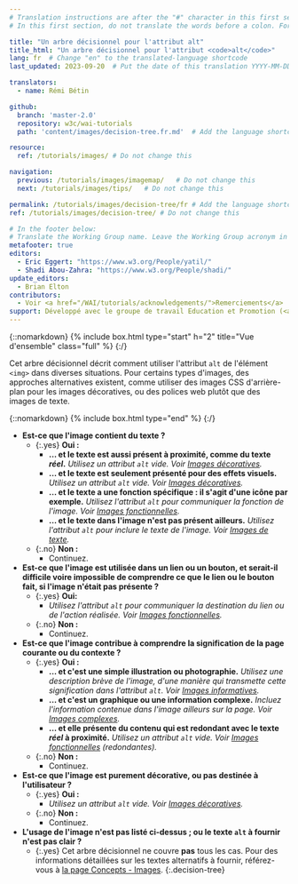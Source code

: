 ```yaml
---
# Translation instructions are after the "#" character in this first section. They are comments that do not show up in the web page. You do not need to translate the instructions after "#".
# In this first section, do not translate the words before a colon. For example, do not translate "title:". Do translate the text after "title:".

title: "Un arbre décisionnel pour l'attribut alt"
title_html: "Un arbre décisionnel pour l'attribut <code>alt</code>"
lang: fr  # Change "en" to the translated-language shortcode
last_updated: 2023-09-20  # Put the date of this translation YYYY-MM-DD (with month in the middle)

translators:
  - name: Rémi Bétin

github:
  branch: 'master-2.0'
  repository: w3c/wai-tutorials
  path: 'content/images/decision-tree.fr.md'  # Add the language shortcode to the middle of the filename, for example: content/index.fr.md

resource:
  ref: /tutorials/images/ # Do not change this

navigation:
  previous: /tutorials/images/imagemap/   # Do not change this
  next: /tutorials/images/tips/   # Do not change this

permalink: /tutorials/images/decision-tree/fr # Add the language shortcode to the end, with no slash at end, for example: /link/to/page/fr
ref: /tutorials/images/decision-tree/ # Do not change this

# In the footer below:
# Translate the Working Group name. Leave the Working Group acronym in English.
metafooter: true
editors:
  - Eric Eggert: "https://www.w3.org/People/yatil/"
  - Shadi Abou-Zahra: "https://www.w3.org/People/shadi/"
update_editors:
  - Brian Elton
contributors:
  - Voir <a href="/WAI/tutorials/acknowledgements/">Remerciements</a>
support: Développé avec le groupe de travail Education et Promotion (<a href="https://www.w3.org/groups/wg/eowg">EOWG</a>). Développé avec le soutien du <a href="https://www.w3.org/WAI/ACT/">projet WAI-ACT</a>, co-financé par le <strong>programme <abbr title="Technologies de la Société de l'information">IST</abbr> de la Commission européenne</strong>.
---
```


{::nomarkdown}
{% include box.html type="start" h="2" title="Vue d'ensemble" class="full" %}
{:/}

Cet arbre décisionnel décrit comment utiliser l'attribut `alt` de l'élément `<img>` dans diverses situations. Pour certains types d'images, des approches alternatives existent, comme utiliser des images CSS d'arrière-plan pour les images décoratives, ou des polices web plutôt que des images de texte.

{::nomarkdown}
{% include box.html type="end" %}
{:/}

- **Est-ce que l'image contient du texte ?**
  - {:.yes} **Oui :**
    -   **… et le texte est aussi présent à proximité, comme du texte *réel*.**
      _Utilisez un attribut `alt` vide. Voir [Images décoratives](/tutorials/images/decorative/)._
    -   **… et le texte est seulement présenté pour des effets visuels.**
      _Utilisez un attribut `alt` vide. Voir [Images décoratives](/tutorials/images/decorative/)._
    -   **… et le texte a une fonction spécifique : il s'agit d'une icône par exemple.**
      _Utilisez l'attribut `alt` pour communiquer la fonction de l'image. Voir [Images fonctionnelles](/tutorials/images/functional/)._
    -   **… et le texte dans l'image n'est pas présent ailleurs.**
      _Utilisez l'attribut `alt` pour inclure le texte de l'image. Voir [Images de texte](/tutorials/images/textual/#styled-text-decorative-effect)._
  - {:.no} **Non :**
    - Continuez.
- **Est-ce que l'image est utilisée dans un lien ou un bouton, et serait-il difficile voire impossible de comprendre ce que le lien ou le bouton fait, si l'image n'était pas présente ?**
  - {:.yes} **Oui:**
    - _Utilisez l'attribut `alt` pour communiquer la destination du lien ou de l'action réalisée. Voir [Images fonctionnelles](/tutorials/images/functional/)._
  - {:.no} **Non :**
    - Continuez.
- **Est-ce que l'image contribue à comprendre la signification de la page courante ou du contexte ?**
  - {:.yes} **Oui :**
    - **… et c'est une simple illustration ou photographie.**
      _Utilisez une description brève de l'image, d'une manière qui transmette cette signification dans l'attribut `alt`. Voir [Images informatives](/tutorials/images/informative/)._
    - **… et c'est un graphique ou une information complexe.**
      _Incluez l'information contenue dans l'image ailleurs sur la page. Voir [Images complexes](/tutorials/images/complex/)._
    - **… et elle présente du contenu qui est redondant avec le texte *réel* à proximité.**
      _Utilisez un attribut `alt` vide. Voir [Images fonctionnelles](/tutorials/images/functional/#logo-image-within-link-text) (redondantes)._
  - {:.no} **Non :**
    - Continuez.
- **Est-ce que l'image est purement décorative, ou pas destinée à l'utilisateur ?**
  - {:.yes} **Oui :**
    - _Utilisez un attribut `alt` vide. Voir [Images décoratives](/tutorials/images/decorative/)._
  - {:.no} **Non :**
    - Continuez.
- **L'usage de l'image n'est pas listé ci-dessus&nbsp;; ou le texte `alt` à fournir n'est pas clair ?**
  - {:.yes} Cet arbre décisionnel ne couvre **pas** tous les cas. Pour des informations détaillées sur les textes alternatifs à fournir, référez-vous à [la page Concepts - Images](/tutorials/images/).
{:.decision-tree}
